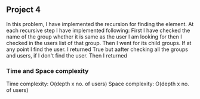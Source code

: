 ## Project 4 
In this problem, I have implemented the recursion for finding the element. At each recursive step I have implemented following: First I have checked the name of the group whether it is same as the user I am looking for then I checked in the users list of that group. Then I went for its child groups. If at any point I find the user. I returned True but aafter checking all the groups and users, if I don't find the user. Then I returned

### Time and Space complexity
Time complexity: O(depth x no. of users) Space complexity: O(depth x no. of users)